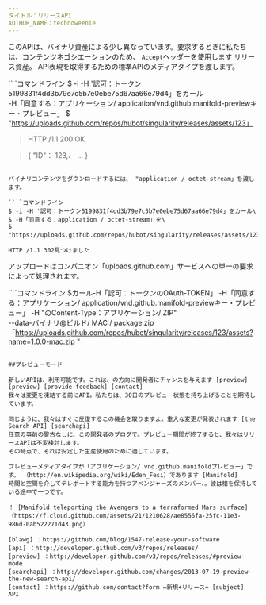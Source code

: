 ```yaml
---
タイトル：リリースAPI
AUTHOR_NAME：technoweenie
---
```


このAPIは、バイナリ資産による少し異なっています。要求するときに私たちは、コンテンツネゴシエーションのため、 `Accept`ヘッダーを使用します
リリース資産。 API表現を取得するための標準APIのメディアタイプを渡します。

`` `コマンドライン
$ -i -H '認可：トークン5199831f4dd3b79e7c5b7e0ebe75d67aa66e79d4」をカール\
-H「同意する：アプリケーション/ application/vnd.github.manifold-previewキー・プレビュー」
$ "https://uploads.github.com/repos/hubot/singularity/releases/assets/123」

> HTTP /1.1 200 OK

> {
> "ID"： 123,、
>   ...
> }
```

バイナリコンテンツをダウンロードするには、 "application / octet-stream」を渡します。

`` `コマンドライン
$ -i -H '認可：トークン5199831f4dd3b79e7c5b7e0ebe75d67aa66e79d4」をカール\
$ -H「同意する：application / octet-stream」を\
$ "https://uploads.github.com/repos/hubot/singularity/releases/assets/123」

HTTP /1.1 302見つけました
```

アップロードはコンパニオン「uploads.github.com」サービスへの単一の要求によって処理されます。

`` `コマンドライン
$カール-H「認可：トークンのOAuth-TOKEN」
-H「同意する：アプリケーション/ application/vnd.github.manifold-previewキー・プレビュー」
-H "のContent-Type：アプリケーション/ ZIP" \
--data-バイナリ@ビルド/ MAC / package.zip \
「https://uploads.github.com/repos/hubot/singularity/releases/123/assets?name=1.0.0-mac.zip "
```

##プレビューモード

新しいAPIは、利用可能です。これは、の方向に開発者にチャンスを与えます [preview] [preview] [provide feedback] [contact]
我々は変更を凍結する前にAPI。私たちは、30日のプレビュー状態を持ち上げることを期待しています。

同じように、我々はすぐに反復するこの機会を取りますよ。重大な変更が発表されます [the Search API] [searchapi]
任意の事前の警告なしに、この開発者のブログで。プレビュー期間が終了すると、我々はリリースAPIは不変検討します。
その時点で、それは安定した生産使用のために適しています。

プレビューメディアタイプが「アプリケーション/ vnd.github.manifoldプレビュー」です。 （http://en.wikipedia.org/wiki/Eden_Fesi）であります [Manifold]
時間と空間を介してテレポートする能力を持つアベンジャーズのメンバー、。彼は槍を保持している途中で一つです。

！ [Manifold teleporting the Avengers to a terraformed Mars surface] （https://f.cloud.github.com/assets/21/1210628/ae8556fa-25fc-11e3-986d-0ab522271d43.png）

[blawg] ：https://github.com/blog/1547-release-your-software
[api] ：http://developer.github.com/v3/repos/releases/
[preview] ：http://developer.github.com/v3/repos/releases/#preview-mode
[searchapi] ：http://developer.github.com/changes/2013-07-19-preview-the-new-search-api/
[contact] ：https://github.com/contact?form =新規+リリース+ [subject] API
